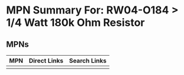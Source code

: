 



# MPN Summary For: RW04-O184 > 1/4 Watt 180k Ohm Resistor

## MPNs
  

|MPN|Direct Links|Search Links|
| :--- | :--- | :--- |
||||
